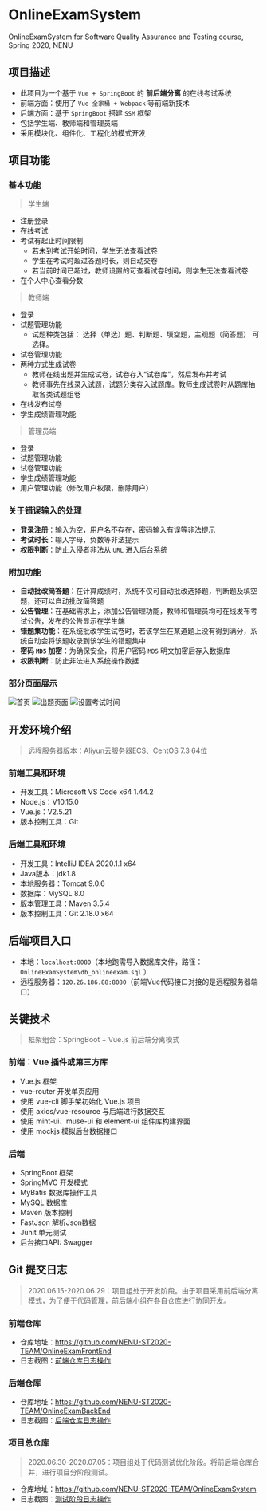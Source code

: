 # OnlineExamSystem
OnlineExamSystem for Software Quality Assurance and Testing course, Spring 2020, NENU 

## 项目描述
- 此项目为一个基于 `Vue + SpringBoot` 的 **前后端分离** 的在线考试系统
- 前端方面：使用了 `Vue 全家桶 + Webpack` 等前端新技术 
- 后端方面：基于 `SpringBoot` 搭建 `SSM` 框架
- 包括学生端、教师端和管理员端 
- 采用模块化、组件化、工程化的模式开发 

## 项目功能
### 基本功能
>学生端
- 注册登录
- 在线考试
- 考试有起止时间限制
    - 若未到考试开始时间，学生无法查看试卷
    - 学生在考试时超过答题时长，则自动交卷
    - 若当前时间已超过，教师设置的可查看试卷时间，则学生无法查看试卷
- 在个人中心查看分数

>教师端
- 登录
- 试题管理功能
    - 试题种类包括： 选择（单选）题、判断题、填空题，主观题（简答题） 可选择。
- 试卷管理功能
- 两种方式生成试卷
    - 教师在线出题并生成试卷，试卷存入“试卷库”，然后发布并考试
    - 教师事先在线录入试题，试题分类存入试题库。教师生成试卷时从题库抽取各类试题组卷
- 在线发布试卷
- 学生成绩管理功能

>管理员端
- 登录
- 试题管理功能
- 试卷管理功能
- 学生成绩管理功能
- 用户管理功能（修改用户权限，删除用户）

### 关于错误输入的处理
- **登录注册**：输入为空，用户名不存在，密码输入有误等非法提示
- **考试时长**：输入字母，负数等非法提示
- **权限判断**：防止入侵者非法从 `URL` 进入后台系统

### 附加功能
- **自动批改简答题**：在计算成绩时，系统不仅可自动批改选择题，判断题及填空题，还可以自动批改简答题
- **公告管理**：在基础需求上，添加公告管理功能，教师和管理员均可在线发布考试公告，发布的公告显示在学生端
- **错题集功能**：在系统批改学生试卷时，若该学生在某道题上没有得到满分，系统自动会将该题收录到该学生的错题集中
- **密码 `MD5` 加密**：为确保安全，将用户密码 `MD5` 明文加密后存入数据库
- **权限判断**：防止非法进入系统操作数据

### 部分页面展示
![首页](https://cdn.jsdelivr.net/gh/leungll/ImgHosting/img/在线考试系统.png)
![出题页面](https://cdn.jsdelivr.net/gh/leungll/ImgHosting/img/页面5.png)
![设置考试时间](https://cdn.jsdelivr.net/gh/leungll/ImgHosting/img/页面7.png)

## 开发环境介绍
>远程服务器版本：Aliyun云服务器ECS、CentOS 7.3 64位

### 前端工具和环境
- 开发工具：Microsoft VS Code x64 1.44.2
- Node.js：V10.15.0
- Vue.js：V2.5.21
- 版本控制工具：Git

### 后端工具和环境
- 开发工具：IntelliJ IDEA 2020.1.1 x64
- Java版本：jdk1.8
- 本地服务器：Tomcat 9.0.6
- 数据库：MySQL 8.0
- 版本管理工具：Maven 3.5.4
- 版本控制工具：Git 2.18.0 x64

## 后端项目入口
- 本地：`localhost:8080`（本地跑需导入数据库文件，路径：`OnlineExamSystem\db_onlineexam.sql` ）
- 远程服务器：`120.26.186.88:8080`（前端Vue代码接口对接的是远程服务器端口）

## 关键技术
>框架组合：SpringBoot + Vue.js 前后端分离模式

### 前端：Vue 插件或第三方库
- Vue.js 框架
- vue-router 开发单页应用 
- 使用 vue-cli 脚手架初始化 Vue.js 项目
- 使用 axios/vue-resource 与后端进行数据交互
- 使用 mint-ui、muse-ui 和 element-ui 组件库构建界面
- 使用 mockjs 模拟后台数据接口 

### 后端
- SpringBoot 框架
- SpringMVC 开发模式
- MyBatis 数据库操作工具
- MySQL 数据库
- Maven 版本控制
- FastJson 解析Json数据
- Junit 单元测试
- 后台接口API: Swagger

## Git 提交日志
>2020.06.15-2020.06.29：项目组处于开发阶段。由于项目采用前后端分离模式，为了便于代码管理，前后端小组在各自仓库进行协同开发。

### 前端仓库
- 仓库地址：https://github.com/NENU-ST2020-TEAM/OnlineExamFrontEnd
- 日志截图：[前端仓库日志操作](https://cdn.jsdelivr.net/gh/leungll/ImgHosting/img/1.jpg)

### 后端仓库
- 仓库地址：https://github.com/NENU-ST2020-TEAM/OnlineExamBackEnd
- 日志截图：[后端仓库日志操作](https://cdn.jsdelivr.net/gh/leungll/ImgHosting/img/2.jpg)

### 项目总仓库
>2020.06.30-2020.07.05：项目组处于代码测试优化阶段。将前后端仓库合并，进行项目分阶段测试。
- 仓库地址：https://github.com/NENU-ST2020-TEAM/OnlineExamSystem
- 日志截图：[测试阶段日志操作](https://cdn.jsdelivr.net/gh/leungll/ImgHosting/img/测试阶段日志操作.jpg)